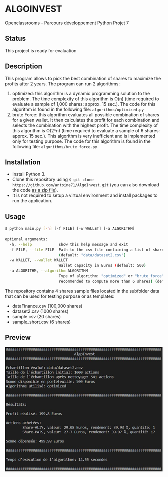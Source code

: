 # ALGOINVEST

Openclassrooms - Parcours développement Python Projet 7

## Status

This project is ready for evaluation

## Description

This program allows to pick the best combination of shares to maximize the profits after 2 years.
The program can run 2 algorithms:

1. optimized: this algorithm is a dynamic programming solution to the problem. The time complexity of this algorithm is O(n) (time required to evaluate a sample of 1,000 shares: approx. 15 sec.).
The code for this algorithm is found in the following file: `algorithms/optimized.py`
2. brute Force: this algorithm evaluates all possible combination of shares for a given wallet. It then calculates the profit for each combination and selects the combination with the highest profit. The time complexity of this algorithm is O(2^n) (time required to evaluate a sample of 6 shares: approx. 15 sec.). This algorithm is very inefficient and is implemented only for testing purpose.
The code for this algorithm is found in the following file: `algorithms/brute_force.py`

## Installation

* Install Python 3.
* Clone this repository using `$ git clone https://github.com/antoine71/AlgoInvest.git` (you can also download the code [as a zip file](https://github.com/antoine71/AlgoInvest/archive/main.zip)).
* It is not required to setup a virtual environment and install packages to run the application.

## Usage

```bash
$ python main.py [-h] [-f FILE] [-w WALLET] [-a ALGORITHM]

optional arguments:
  -h, --help            show this help message and exit
  -f FILE, --file FILE  Path to the csv file containing a list of shares, values and yields 
                        (default: "data/dataset2.csv")
  -w WALLET, --wallet WALLET
                        Wallet capacity in Euros (default: 500)
  -a ALGORITHM, --algorithm ALGORITHM
                        Type of algorithm: "optimized" or "brute_force" (brute force algorithm is not 
                        recommended to compute more than 6 shares) (default: "optimized")
```

The repository contains 4 shares sample files located in the subfolder data that can be used for testing purpose or as templates:

* dataFinance.csv (100,000 shares)
* dataset2.csv (1000 shares)
* sample.csv (20 shares)
* sample_short.csv (6 shares)

## Preview

![preview](/preview.jpg)
